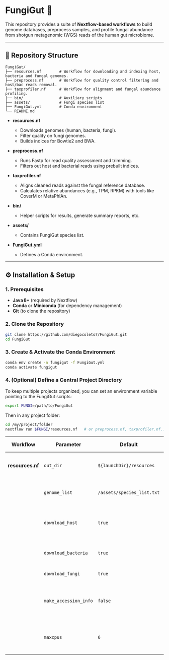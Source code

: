 # FungiGut 🍄

This repository provides a suite of **Nextflow-based workflows** to build genome databases, preprocess samples, and profile fungal abundance from shotgun metagenomic (WGS) reads of the human gut microbiome.

---

## 📂 Repository Structure

```
FungiGut/
├── resources.nf        # Workflow for downloading and indexing host, bacteria and fungal genomes.
├── preprocess.nf       # Workflow for quality control filtering and host/bac reads removal.
├── taxprofiler.nf      # Workflow for alignment and fungal abundance profiling.
├── bin/                # Auxiliary scripts
├── assets/             # Fungi species list
├── FungiGut.yml        # Conda environment
└── README.md   
```

- **resources.nf**  
  - Downloads genomes (human, bacteria, fungi).
  - Filter quality on fungi genomes.  
  - Builds indices for Bowtie2 and BWA.  

- **preprocess.nf**  
  - Runs Fastp for read quality assessment and trimming.  
  - Filters out host and bacterial reads using prebuilt indices.  

- **taxprofiler.nf**  
  - Aligns cleaned reads against the fungal reference database.  
  - Calculates relative abundances (e.g., TPM, RPKM) with tools like CoverM or MetaPhlAn.  

- **bin/**  
  - Helper scripts for results, generate summary reports, etc.  

- **assets/**  
  - Contains FungiGut species list.  

- **FungiGut.yml**  
  - Defines a Conda environment.

---

## ⚙️ Installation & Setup

### 1. Prerequisites

- **Java 8+** (required by Nextflow)  
- **Conda** or **Miniconda** (for dependency management)  
- **Git** (to clone the repository)

### 2. Clone the Repository

```bash
git clone https://github.com/diegocoleto7/FungiGut.git
cd FungiGut
```
### 3. Create & Activate the Conda Environment

```bash
conda env create -n fungigut -f FungiGut.yml
conda activate fungigut
```
### 4. (Optional) Define a Central Project Directory

To keep multiple projects organized, you can set an environment variable pointing to the FungiGut scripts:
```bash
export FUNGI=/path/to/FungiGut
```
Then in any project folder:
```bash
cd /my/project/folder
nextflow run $FUNGI/resources.nf   # or preprocess.nf, taxprofiler.nf...
```


| Workflow         | Parameter             | Default                                | Description & Tips                                                  |
| ---------------- | --------------------- | -------------------------------------- | ------------------------------------------------------------------- |
| **resources.nf** | `out_dir`             | `${launchDir}/resources`               | Output directory. Change if you need a different location.          |
|                  | `genome_list`         | `/assets/species_list.txt`             | Path to fungal species list. Edit to add or remove species.         |
|                  | `download_host`       | `true`                                 | Download human genome. Set to `false` if already available.         |
|                  | `download_bacteria`   | `true`                                 | Download bacterial database (UHGG).                                 |
|                  | `download_fungi`      | `true`                                 | Download fungal genomes.                                            |
|                  | `make_accession_info` | `false`                                | Generate accession→taxid mapping. Increases runtime and disk usage. |
|                  | `maxcpus`             | `6`                                    | Maximum threads for indexing. Adjust to your hardware.              |

